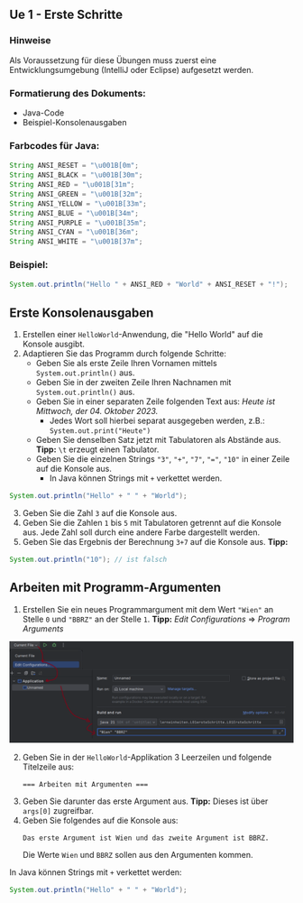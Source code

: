 ## Ue 1 - Erste Schritte

### Hinweise

Als Voraussetzung für diese Übungen muss zuerst eine Entwicklungsumgebung (IntelliJ oder Eclipse) aufgesetzt werden.

### Formatierung des Dokuments:
- Java-Code
- Beispiel-Konsolenausgaben

### Farbcodes für Java:
```java
String ANSI_RESET = "\u001B[0m";
String ANSI_BLACK = "\u001B[30m";
String ANSI_RED = "\u001B[31m";
String ANSI_GREEN = "\u001B[32m";
String ANSI_YELLOW = "\u001B[33m";
String ANSI_BLUE = "\u001B[34m";
String ANSI_PURPLE = "\u001B[35m";
String ANSI_CYAN = "\u001B[36m";
String ANSI_WHITE = "\u001B[37m";
```

### Beispiel:
```java
System.out.println("Hello " + ANSI_RED + "World" + ANSI_RESET + "!");
```

## Erste Konsolenausgaben

1. Erstellen einer `HelloWorld`-Anwendung, die "Hello World" auf die Konsole ausgibt.
2. Adaptieren Sie das Programm durch folgende Schritte:
   - Geben Sie als erste Zeile Ihren Vornamen mittels `System.out.println()` aus.
   - Geben Sie in der zweiten Zeile Ihren Nachnamen mit `System.out.println()` aus.
   - Geben Sie in einer separaten Zeile folgenden Text aus: *Heute ist Mittwoch, der 04. Oktober 2023.*
     - Jedes Wort soll hierbei separat ausgegeben werden, z.B.: `System.out.print("Heute")`
   - Geben Sie denselben Satz jetzt mit Tabulatoren als Abstände aus. **Tipp:** `\t` erzeugt einen Tabulator.
   - Geben Sie die einzelnen Strings `"3"`, `"+"`, `"7"`, `"="`, `"10"` in einer Zeile auf die Konsole aus.
     - In Java können Strings mit `+` verkettet werden.

```java
System.out.println("Hello" + " " + "World");
```

3. Geben Sie die Zahl `3` auf die Konsole aus.
4. Geben Sie die Zahlen `1` bis `5` mit Tabulatoren getrennt auf die Konsole aus. Jede Zahl soll durch eine andere Farbe dargestellt werden.
5. Geben Sie das Ergebnis der Berechnung `3+7` auf die Konsole aus. **Tipp:**

```java
System.out.println("10"); // ist falsch
```

## Arbeiten mit Programm-Argumenten

1. Erstellen Sie ein neues Programmargument mit dem Wert `"Wien"` an Stelle `0` und `"BBRZ"` an der Stelle `1`.
   **Tipp:** *Edit Configurations* => *Program Arguments*

![Anleitung für die Einstellung von Programmparameter in Intellij](Programmparameters.png)

2. Geben Sie in der `HelloWorld`-Applikation 3 Leerzeilen und folgende Titelzeile aus:
   ```
   === Arbeiten mit Argumenten ===
   ```
3. Geben Sie darunter das erste Argument aus. **Tipp:** Dieses ist über `args[0]` zugreifbar.
4. Geben Sie folgendes auf die Konsole aus:
   ```
   Das erste Argument ist Wien und das zweite Argument ist BBRZ.
   ```
   Die Werte `Wien` und `BBRZ` sollen aus den Argumenten kommen.

In Java können Strings mit `+` verkettet werden:

```java
System.out.println("Hello" + " " + "World");
```

